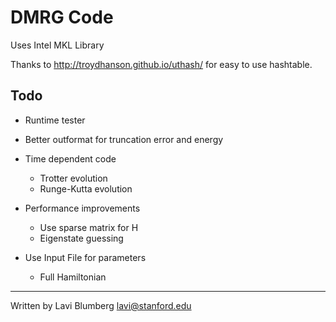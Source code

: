 DMRG Code
====

Uses Intel MKL Library

Thanks to http://troydhanson.github.io/uthash/ for easy to use hashtable.


Todo
----

- Runtime tester

- Better outformat for truncation error and energy

- Time dependent code
	- Trotter evolution
	- Runge-Kutta evolution

- Performance improvements
	- Use sparse matrix for H
	- Eigenstate guessing

- Use Input File for parameters
	- Full Hamiltonian


-----

Written by Lavi Blumberg <lavi@stanford.edu>
